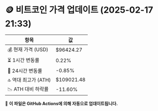 # 🪙 비트코인 가격 업데이트 (2025-02-17 21:33)

| 항목                | 값 |
|--------------------|----------------|
| 💰 현재 가격 (USD) | $96424.27 |
| ⏳ 1시간 변동률    | 0.22% |
| 📆 24시간 변동률   | -0.85% |
| 🔝 역대 최고가 (ATH) | $109021.48 |
| 📉 ATH 대비 하락률 | -11.60% |

🔄 **이 파일은 GitHub Actions에 의해 자동으로 업데이트됩니다.**
